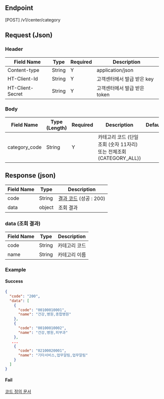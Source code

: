 ## Endpoint
[POST] /v1/center/category

## Request (Json)
### Header
| Field Name       | Type   | Required | Description          |
|------------------|--------|----------|----------------------|
| Content-type     | String | Y        | application/json     |
| HT-Client-Id     | String | Y        | 고객센터에서 발급 받은 key    |
| HT-Client-Secret | String | Y        | 고객센터에서 발급 받은 token  |

### Body
| Field Name    | Type (Length) | Required | Description                                      | Default |
|---------------|---------------|----------|--------------------------------------------------|---------|
| category_code | String        | Y        | 카테고리 코드 (단일 조회 (숫자 11자리) 또는 전체조회 (CATEGORY_ALL)) |         |

## Response (json)
| Field Name | Type   | Description                           |
|------------|--------|---------------------------------------|
| code       | String | [결과 코드](./API%20코드%20정의) (성공 : 200)   |
| data       | object | 조회 결과                                 |

### data (조회 결과)
| Field Name | Type      | Description |
|------------|-----------|-------------|
| code       | String    | 카테고리 코드     |
| name       | String    | 카테고리 이름     |

### Example

#### Success
```json
{
  "code": "200",
  "data": [
    {
      "code": "00100010001",
      "name": "건강,병원,종합병원"
    },
    {
      "code": "00100010002",
      "name": "건강,병원,피부과"
    },
   ...
    {
      "code": "02100020001",
      "name": "기타서비스,업무알림,업무알림"
    }
  ]
}
```

#### Fail
[코드 정의 문서](./API%20코드%20정의)
